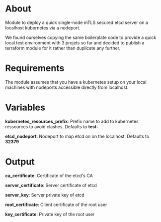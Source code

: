 # About

Module to deploy a quick single-node mTLS secured etcd server on a localhost kubernetes via a nodeport.

We found ourselves copying the same boilerplate code to provide a quick local test environment with 3 projets so far and decided to publish a terraform module for it rather than duplicate any further.

# Requirements

The module assumes that you have a kubernetes setup on your local machines with nodeports accessible directly from localhost.

# Variables

**kubernetes_resources_prefix**: Prefix name to add to kubernetes ressources to avoid clashes. Defaults to **test-**.

**etcd_nodeport**: Nodeport to map etcd on on the localhost. Defaults to **32379**

# Output

**ca_certificate**: Certificate of the etcd's CA

**server_certificate**: Server certificate of etcd

**server_key**: Server private key of etcd

**root_certificate**: Client certificate of the root user

**key_certificate**: Private key of the root user